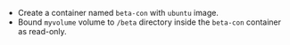 - Create a container named `beta-con` with `ubuntu` image.
- Bound `myvolume` volume to `/beta` directory inside the `beta-con` container as read-only. 